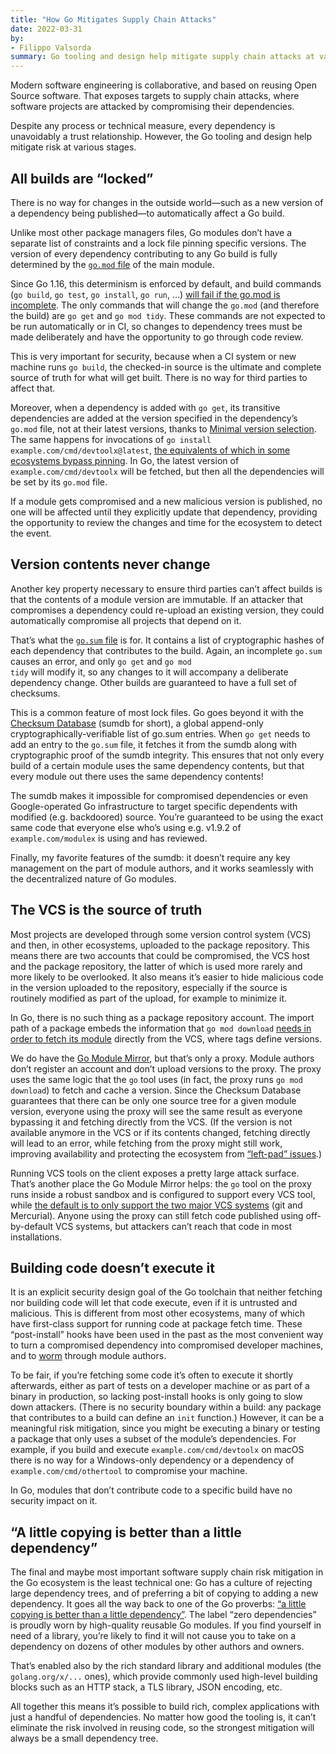 ```yaml
---
title: "How Go Mitigates Supply Chain Attacks"
date: 2022-03-31
by:
- Filippo Valsorda
summary: Go tooling and design help mitigate supply chain attacks at various stages.
---
```


Modern software engineering is collaborative, and based on reusing Open Source
software.
That exposes targets to supply chain attacks, where software projects are
attacked by compromising their dependencies.

Despite any process or technical measure, every dependency is unavoidably a
trust relationship.
However, the Go tooling and design help mitigate risk at various stages.


## All builds are “locked”

There is no way for changes in the outside world—such as a new version of a
dependency being published—to automatically affect a Go build.

Unlike most other package managers files, Go modules don’t have a separate list
of constraints and a lock file pinning specific versions.
The version of every dependency contributing to any Go build is fully determined
by the [`go.mod` file](https://go.dev/ref/mod#go-mod-file) of the main module.

Since Go 1.16, this determinism is enforced by default, and build commands (`go
build`, `go test`, `go install`, `go run`, …) [will fail if the go.mod is
incomplete](https://go.dev/ref/mod#go-mod-file-updates).
The only commands that will change the `go.mod` (and therefore the build) are
`go get` and `go mod tidy`.
These commands are not expected to be run automatically or in CI, so changes to
dependency trees must be made deliberately and have the opportunity to go
through code review.

This is very important for security, because when a CI system or new machine
runs `go build`, the checked-in source is the ultimate and complete source of
truth for what will get built.
There is no way for third parties to affect that.

Moreover, when a dependency is added with `go get`, its transitive dependencies
are added at the version specified in the dependency’s `go.mod` file, not at
their latest versions, thanks to
[Minimal version selection](https://go.dev/ref/mod#minimal-version-selection).
The same happens for invocations of
`go install example.com/cmd/devtoolx@latest`, [the equivalents of which in some
ecosystems bypass pinning](https://research.swtch.com/npm-colors).
In Go, the latest version of `example.com/cmd/devtoolx` will be fetched, but
then all the dependencies will be set by its `go.mod` file.

If a module gets compromised and a new malicious version is published, no one
will be affected until they explicitly update that dependency, providing the
opportunity to review the changes and time for the ecosystem to detect the
event.


## Version contents never change

Another key property necessary to ensure third parties can’t affect builds is
that the contents of a module version are immutable.
If an attacker that compromises a dependency could re-upload an existing
version, they could automatically compromise all projects that depend on it.

That’s what the [`go.sum` file](https://go.dev/ref/mod#go-sum-files) is for.
It contains a list of cryptographic hashes of each dependency that contributes
to the build.
Again, an incomplete <code>go.sum</code> causes an error, and only <code>go
get</code> and <code>go mod tidy</code> will modify it, so any changes to it
will accompany a deliberate dependency change.
Other builds are guaranteed to have a full set of checksums.

This is a common feature of most lock files.
Go goes beyond it with the
[Checksum Database](https://go.dev/ref/mod#checksum-database) (sumdb for short),
a global append-only cryptographically-verifiable list of go.sum entries.
When `go get` needs to add an entry to the `go.sum` file, it fetches it from the
sumdb along with cryptographic proof of the sumdb integrity.
This ensures that not only every build of a certain module uses the same
dependency contents, but that every module out there uses the same dependency
contents!

The sumdb makes it impossible for compromised dependencies or even
Google-operated Go infrastructure to target specific dependents with modified
(e.g. backdoored) source.
You’re guaranteed to be using the exact same code that everyone else who’s using
e.g. v1.9.2 of `example.com/modulex` is using and has reviewed.

Finally, my favorite features of the sumdb: it doesn’t require any key
management on the part of module authors, and it works seamlessly with the
decentralized nature of Go modules.


## The VCS is the source of truth

Most projects are developed through some version control system (VCS) and then,
in other ecosystems, uploaded to the package repository.
This means there are two accounts that could be compromised, the VCS host and
the package repository, the latter of which is used more rarely and more likely
to be overlooked.
It also means it’s easier to hide malicious code in the version uploaded to the
repository, especially if the source is routinely modified as part of the
upload, for example to minimize it.

In Go, there is no such thing as a package repository account.
The import path of a package embeds the information that `go mod download`
[needs in order to fetch its
module](https://pkg.go.dev/cmd/go#hdr-Remote_import_paths) directly from the
VCS, where tags define versions.

We do have the [Go Module Mirror](https://go.dev/blog/module-mirror-launch), but
that’s only a proxy.
Module authors don’t register an account and don’t upload versions to the proxy.
The proxy uses the same logic that the `go` tool uses (in fact, the proxy runs
`go mod download`) to fetch and cache a version.
Since the Checksum Database guarantees that there can be only one source tree
for a given module version, everyone using the proxy will see the same result as
everyone bypassing it and fetching directly from the VCS.
(If the version is not available anymore in the VCS or if its contents changed,
fetching directly will lead to an error, while fetching from the proxy might
still work, improving availability and protecting the ecosystem from [“left-pad”
issues](https://blog.npmjs.org/post/141577284765/kik-left-pad-and-npm).)

Running VCS tools on the client exposes a pretty large attack surface.
That’s another place the Go Module Mirror helps: the `go` tool on the proxy runs
inside a robust sandbox and is configured to support every VCS tool, while
[the default is to only support the two major VCS
systems](https://go.dev/ref/mod#vcs-govcs) (git and Mercurial).
Anyone using the proxy can still fetch code published using off-by-default VCS
systems, but attackers can’t reach that code in most installations.


## Building code doesn’t execute it

It is an explicit security design goal of the Go toolchain that neither fetching
nor building code will let that code execute, even if it is untrusted and
malicious.
This is different from most other ecosystems, many of which have first-class
support for running code at package fetch time.
These “post-install” hooks have been used in the past as the most convenient way
to turn a compromised dependency into compromised developer machines, and to
[worm](https://en.wikipedia.org/wiki/Computer_worm) through module authors.

To be fair, if you’re fetching some code it’s often to execute it shortly
afterwards, either as part of tests on a developer machine or as part of a
binary in production, so lacking post-install hooks is only going to slow down
attackers.
(There is no security boundary within a build: any package that contributes to a
build can define an `init` function.)
However, it can be a meaningful risk mitigation, since you might be executing a
binary or testing a package that only uses a subset of the module’s
dependencies.
For example, if you build and execute `example.com/cmd/devtoolx` on macOS there
is no way for a Windows-only dependency or a dependency of
`example.com/cmd/othertool` to compromise your machine.

In Go, modules that don’t contribute code to a specific build have no security
impact on it.


## “A little copying is better than a little dependency”

The final and maybe most important software supply chain risk mitigation in the
Go ecosystem is the least technical one: Go has a culture of rejecting large
dependency trees, and of preferring a bit of copying to adding a new dependency.
It goes all the way back to one of the Go proverbs: [“a little copying is better
than a little dependency”](https://youtube.com/clip/UgkxWCEmMJFW0-TvSMzcMEAHZcpt2FsVXP65).
The label “zero dependencies” is proudly worn by high-quality reusable Go
modules.
If you find yourself in need of a library, you’re likely to find it will not
cause you to take on a dependency on dozens of other modules by other authors
and owners.

That’s enabled also by the rich standard library and additional modules (the
`golang.org/x/...` ones), which provide commonly used high-level building blocks
such as an HTTP stack, a TLS library, JSON encoding, etc.

All together this means it’s possible to build rich, complex applications with
just a handful of dependencies.
No matter how good the tooling is, it can’t eliminate the risk involved in
reusing code, so the strongest mitigation will always be a small dependency
tree.
